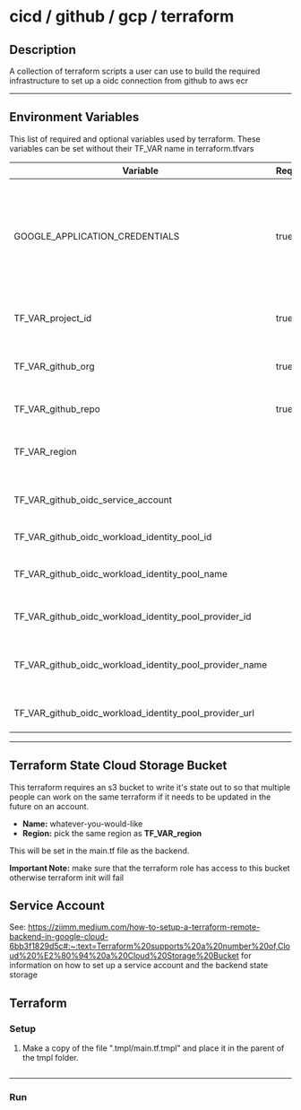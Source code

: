 # cicd / github / gcp / terraform

## Description
A collection of terraform scripts a user can use to build the required infrastructure to set up a oidc connection from 
github to aws ecr 
___

## Environment Variables
This list of required and optional variables used by terraform. These variables can be set without their TF_VAR name in 
terraform.tfvars

| Variable                                                | Required | Default                                | Description                                                                     | 
|---------------------------------------------------------|----------|----------------------------------------|---------------------------------------------------------------------------------|
| GOOGLE_APPLICATION_CREDENTIALS                          | true     |                                        | The credentials file downloaded from gcp for a service account with permissions |
| TF_VAR_project_id                                       | true     |                                        | The project id used for resource creation                                       |
| TF_VAR_github_org                                       | true     |                                        | The organization of the code repository                                         |
| TF_VAR_github_repo                                      | true     |                                        | The name of the code repository                                                 |
| TF_VAR_region                                           |          | us-east1                               | The region in which to create resources                                         |                                         
| TF_VAR_github_oidc_service_account                      |          | github-oidc-account                    | The github oidc service account name                                            |
| TF_VAR_github_oidc_workload_identity_pool_id            |          | github-oidc-pool                       | The github oidc pool id                                                         |
| TF_VAR_github_oidc_workload_identity_pool_name          |          | Github OIDC Pool                       | The github oidc pool display name                                               |
| TF_VAR_github_oidc_workload_identity_pool_provider_id   |          | github-oidc-provider                   | The github oidc provider id                                                     |
| TF_VAR_github_oidc_workload_identity_pool_provider_name |          | Github OIDC Provider                   | The github oidc provider display name                                           |
| TF_VAR_github_oidc_workload_identity_pool_provider_url  |          | token.actions.githubusercontent.com    | The github oidc provider url                                                    |
___

## Terraform State Cloud Storage Bucket
This terraform requires an s3 bucket to write it's state out to so that multiple people can work on the same terraform 
if it needs to be updated in the future on an account.

* **Name:** whatever-you-would-like
* **Region:** pick the same region as **TF_VAR_region**

This will be set in the main.tf file as the backend.

**Important Note:** make sure that the terraform role has access to this bucket otherwise terraform init will fail

## Service Account
See: https://ziimm.medium.com/how-to-setup-a-terraform-remote-backend-in-google-cloud-6bb3f1829d5c#:~:text=Terraform%20supports%20a%20number%20of,Cloud%20%E2%80%94%20a%20Cloud%20Storage%20Bucket
for information on how to set up a service account and the backend state storage

## Terraform

### Setup
1. Make a copy of the file ".tmpl/main.tf.tmpl" and place it in the parent of the tmpl folder.
   ```
___
### Run
